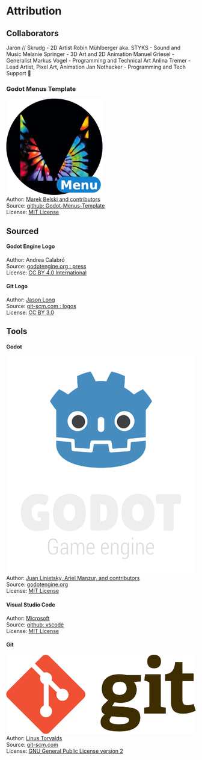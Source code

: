 # Attribution
## Collaborators

Jaron // Skrudg - 2D Artist
Robin Mühlberger aka. STYKS - Sound and Music
Melanie Springer - 3D Art and 2D Animation
Manuel Griesel - Generalist
Markus Vogel - Programming and Technical Art
Anlina Tremer - Lead Artist, Pixel Art, Animation
Jan Nothacker - Programming and Tech Support 🫡

### Godot Menus Template
![Maaack Plugin Icon](assets/plugin_logo/logo.png)  
Author: [Marek Belski and contributors](https://github.com/Maaack/Godot-Menus-Template/graphs/contributors)  
Source: [github: Godot-Menus-Template](https://github.com/Maaack/Godot-Menus-Template)  
License: [MIT License](LICENSE.txt)  

## Sourced
#### Godot Engine Logo
Author: Andrea Calabró  
Source: [godotengine.org : press](https://godotengine.org/press/)  
License: [CC BY 4.0 International](https://github.com/godotengine/godot/blob/master/LOGO_LICENSE.txt) 

#### Git Logo
Author: [Jason Long](https://bsky.app/profile/jasonlong.me)  
Source: [git-scm.com : logos](https://git-scm.com/downloads/logos)  
License: [CC BY 3.0](https://creativecommons.org/licenses/by/3.0/) 

## Tools
#### Godot
![Godot Engine Logo](assets/credits/godot_engine_logo/logo_vertical_color_dark.png)  
Author: [Juan Linietsky, Ariel Manzur, and contributors](https://godotengine.org/contact)  
Source: [godotengine.org](https://godotengine.org/)  
License: [MIT License](https://github.com/godotengine/godot/blob/master/LICENSE.txt)  

#### Visual Studio Code
Author: [Microsoft](https://opensource.microsoft.com/)  
Source: [github: vscode](https://github.com/microsoft/vscode)  
License: [MIT License](https://github.com/microsoft/vscode/blob/main/LICENSE.txt)

#### Git
![Git Logo](assets/credits/git_logo/Git-Logo-2Color.png)  
Author: [Linus Torvalds](https://github.com/torvalds)  
Source: [git-scm.com](https://git-scm.com/downloads)  
License: [GNU General Public License version 2](https://opensource.org/licenses/GPL-2.0)
